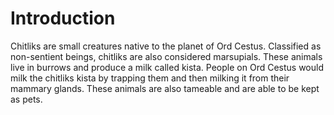 # Introduction
Chitliks are small creatures native to the planet of Ord Cestus.
Classified as non-sentient beings, chitliks are also considered marsupials.
These animals live in burrows and produce a milk called kista.
People on Ord Cestus would milk the chitliks kista by trapping them and then milking it from their mammary glands.
These animals are also tameable and are able to be kept as pets.